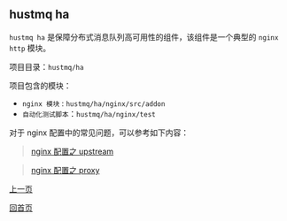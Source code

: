 hustmq ha
--
`hustmq ha` 是保障分布式消息队列高可用性的组件，该组件是一个典型的 `nginx http` 模块。

项目目录：`hustmq/ha`

项目包含的模块：

* `nginx 模块` : `hustmq/ha/nginx/src/addon`
* `自动化测试脚本`：`hustmq/ha/nginx/test`

对于 nginx 配置中的常见问题，可以参考如下内容：

> [nginx 配置之 upstream](http://nginx.org/en/docs/http/ngx_http_upstream_module.html)

> [nginx 配置之 proxy](http://nginx.org/en/docs/http/ngx_http_proxy_module.html)

[上一页](index.md)

[回首页](../index.md)